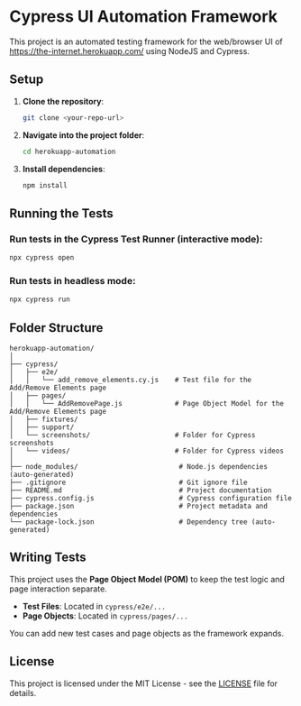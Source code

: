 # Cypress UI Automation Framework

This project is an automated testing framework for the web/browser UI of https://the-internet.herokuapp.com/ using NodeJS and Cypress. 

## Setup

1. **Clone the repository**:
   ```bash
   git clone <your-repo-url>
   ```

2. **Navigate into the project folder**:
   ```bash
   cd herokuapp-automation
   ```

3. **Install dependencies**:
   ```bash
   npm install
   ```

## Running the Tests

### Run tests in the Cypress Test Runner (interactive mode):

```bash
npx cypress open
```

### Run tests in headless mode:

```bash
npx cypress run
```

## Folder Structure

```
herokuapp-automation/
│
├── cypress/
│   ├── e2e/
│   │   └── add_remove_elements.cy.js    # Test file for the Add/Remove Elements page
│   ├── pages/
│   │   └── AddRemovePage.js             # Page Object Model for the Add/Remove Elements page
│   ├── fixtures/
│   ├── support/
│   └── screenshots/                     # Folder for Cypress screenshots
│   └── videos/                          # Folder for Cypress videos
│
├── node_modules/                         # Node.js dependencies (auto-generated)
├── .gitignore                            # Git ignore file
├── README.md                             # Project documentation
├── cypress.config.js                     # Cypress configuration file
├── package.json                          # Project metadata and dependencies
└── package-lock.json                     # Dependency tree (auto-generated)
```

## Writing Tests

This project uses the **Page Object Model (POM)** to keep the test logic and page interaction separate.

- **Test Files**: Located in `cypress/e2e/...`
- **Page Objects**: Located in `cypress/pages/...`

You can add new test cases and page objects as the framework expands.

## License

This project is licensed under the MIT License - see the [LICENSE](LICENSE.txt) file for details.
